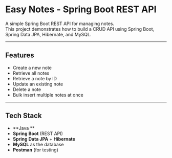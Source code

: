 # Easy Notes - Spring Boot REST API

A simple Spring Boot REST API for managing notes.  
This project demonstrates how to build a CRUD API using Spring Boot, Spring Data JPA, Hibernate, and MySQL.

---

## Features
- Create a new note
- Retrieve all notes
- Retrieve a note by ID
- Update an existing note
- Delete a note
- Bulk insert multiple notes at once

---

## Tech Stack
- **Java **
- **Spring Boot** (REST API)
- **Spring Data JPA** + **Hibernate**
- **MySQL** as the database
- **Postman** (for testing)
